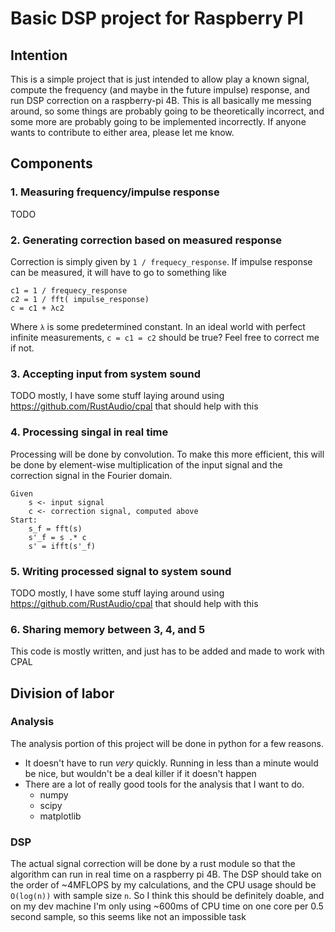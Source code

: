# Basic DSP project for Raspberry PI #

## Intention ##

This is a simple project that is just intended to allow play a known signal,
compute the frequency (and maybe in the future impulse) response, and run DSP
correction on a raspberry-pi 4B. This is all basically me messing around, so
some things are probably going to be theoretically incorrect, and some more are
probably going to be implemented incorrectly. If anyone wants to contribute to
either area, please let me know.

## Components ##

### 1. Measuring frequency/impulse response ###

TODO

### 2. Generating correction based on measured response ###

Correction is simply given by `1 / frequecy_response`. If impulse response can
be measured, it will have to go to something like

```
c1 = 1 / frequecy_response
c2 = 1 / fft( impulse_response)
c = c1 + λc2
```

Where `λ` is some predetermined constant. In an ideal world with perfect infinite
measurements, `c = c1 = c2` should be true? Feel free to correct me if not.

### 3. Accepting input from system sound ###

TODO mostly, I have some stuff laying around using https://github.com/RustAudio/cpal
that should help with this

### 4. Processing singal in real time ###

Processing will be done by convolution. To make this more efficient, this will be
done by element-wise multiplication of the input signal and the correction
signal in the Fourier domain.

```
Given
    s <- input signal
    c <- correction signal, computed above
Start:
    s_f = fft(s)
    s'_f = s .* c
    s' = ifft(s'_f)
```

### 5. Writing processed signal to system sound ###

TODO mostly, I have some stuff laying around using https://github.com/RustAudio/cpal
that should help with this

### 6. Sharing memory between 3, 4, and 5 ###

This code is mostly written, and just has to be added and made to work with CPAL

## Division of labor ##

### Analysis ###

The analysis portion of this project will be done in python for a few reasons.

- It doesn't have to run _very_ quickly. Running in less than a minute would be
nice, but wouldn't be a deal killer if it doesn't happen
- There are a lot of really good tools for the analysis that I want to do.
    * numpy
    * scipy
    * matplotlib

### DSP ###

The actual signal correction will be done by a rust module so that the algorithm
can run in real time on a raspberry pi 4B. The DSP should take on the order of
~4MFLOPS by my calculations, and the CPU usage should be `O(log(n))`  with sample
size `n`. So I think this should be definitely doable, and on my dev machine
I'm only using ~600ms of CPU time on one core per 0.5 second sample, so this
seems like not an impossible task
